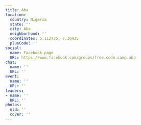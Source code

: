 ```yaml
---
title: Aba
location:
  country: Nigeria
  state: ''
  city: Aba
  neighborhood: ''
  coordinates: 5.112735, 7.36435
  plusCode: ''
social:
  name: Facebook page
  URL: https://www.facebook.com/groups/free.code.camp.aba
chat:
  name: ''
  URL: ''
event:
  name: ''
  URL: ''
leaders:
- name: ''
  URL: ''
photos:
  old: ''
  cover: ''
---
```

